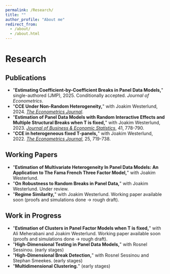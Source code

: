 ```yaml
---
permalink: /Research/
title: ""
author_profile: "About me"
redirect_from: 
  - /about/
  - /about.html
---
```


# Research

## Publications

- "**Estimating Coefficient-by-Coefficient Breaks in Panel Data Models,**" single-authored (JMP), 2025. Conditionally accepted. *Journal of Econometrics*.
- "**CCE Under Non-Random Heterogeneity,**" with Joakim Westerlund, 2024. [*The Econometrics Journal*](https://doi.org/10.1093/ectj/utae021).
- "**Estimation of Panel Data Models with Random Interactive Effects and Multiple Structural Breaks when T is fixed,**" with Joakim Westerlund, 2023. [*Journal of Business & Economic Statistics*](https://doi.org/10.1080/07350015.2022.2067546), 41, 778-790.
- "**CCE in heterogeneous fixed T-panels,**" with Joakim Westerlund, 2022. [*The Econometrics Journal*](https://doi.org/10.1093/ectj/utac012), 25, 719-738.

## Working Papers

- "**Estimation of Multivariate Heterogeneity In Panel Data Models: An Application to The Fama French Three Factor Model,**" with Joakim Westerlund.
- "**On Robustness to Random Breaks in Panel Data,**" with Joakim Westerlund. Under review.
- "**Regime Similarity,**" with Joakim Westerlund. Working paper available soon (proofs and simulations done → rough draft).

## Work in Progress

- "**Estimation of Clusters in Panel Factor Models when T is fixed,**" with Ali Meherabani and Joakim Westerlund. Working paper available soon (proofs and simulations done → rough draft).
- "**High-Dimensional Testing in Panel Data Models,**" with Rosnel Sessinou. (early stages)
- "**High-Dimensional Break Detection,**" with Rosnel Sessinou and Stephan Smeekes. (early stages)
- "**Multidimensional Clustering.**" (early stages)


